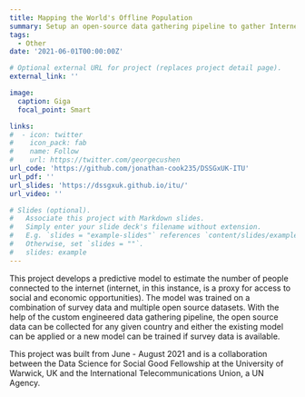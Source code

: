 ```yaml
---
title: Mapping the World's Offline Population
summary: Setup an open-source data gathering pipeline to gather Internet connectivity predictors and used proprietary survey data provided by several national governments as ground-truth labels. Built and compared various machine learning models to predict the presence of offline populations using this data. Deployed the best-performing model, for use by the UN's International Telecommunications Union and UNICEF, and presented findings to affiliated national governments.
tags:
  - Other
date: '2021-06-01T00:00:00Z'

# Optional external URL for project (replaces project detail page).
external_link: ''

image:
  caption: Giga
  focal_point: Smart

links:
#  - icon: twitter
#    icon_pack: fab
#    name: Follow
#    url: https://twitter.com/georgecushen
url_code: 'https://github.com/jonathan-cook235/DSSGxUK-ITU'
url_pdf: ''
url_slides: 'https://dssgxuk.github.io/itu/'
url_video: ''

# Slides (optional).
#   Associate this project with Markdown slides.
#   Simply enter your slide deck's filename without extension.
#   E.g. `slides = "example-slides"` references `content/slides/example-slides.md`.
#   Otherwise, set `slides = ""`.
#   slides: example
---
```


This project develops a predictive model to estimate the number of people connected to the internet (internet, in this instance, is a proxy for access to social and economic opportunities). The model was trained on a combination of survey data and multiple open source datasets. With the help of the custom engineered data gathering pipeline, the open source data can be collected for any given country and either the existing model can be applied or a new model can be trained if survey data is available.

This project was built from June - August 2021 and is a collaboration between the Data Science for Social Good Fellowship at the University of Warwick, UK and the International Telecommunications Union, a UN Agency.

